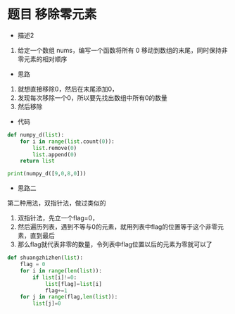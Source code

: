 # 题目 移除零元素

- 描述2

1. 给定一个数组 nums，编写一个函数将所有 0 移动到数组的末尾，同时保持非零元素的相对顺序

- 思路

1. 就想直接移除0，然后在末尾添加0，
2. 发现每次移除一个0，所以要先找出数组中所有0的数量
3. 然后移除

- 代码

```python
def numpy_d(list):
    for i in range(list.count(0)):
        list.remove(0)
        list.append(0)
    return list

print(numpy_d([9,0,8,0]))
```

- 思路二

第二种用法，双指针法，做过类似的

1. 双指针法，先立一个flag=0，
2. 然后遍历列表，遇到不等与0的元素，就用列表中flag的位置等于这个非零元素，直到最后
3. 那么flag就代表非零的数量，令列表中flag位置以后的元素为零就可以了

```python
def shuangzhizhen(list):
    flag = 0
    for i in range(len(list)):
        if list[i]!=0:
            list[flag]=list[i]
            flag+=1
    for j in range(flag,len(list)):
        list[j]=0
```
